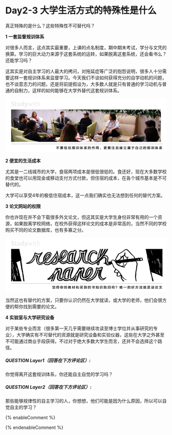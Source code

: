 # Day2-3 大学生活方式的特殊性是什么

真正特殊的是什么？这些特殊性不可替代吗？

**1 一套监督规训体系**

对很多人而言，这点其实最重要，上课的点名制度，期中期末考试，学分与文凭的换算。学习的巨大动力来源于这套系统的运转，如果脱离这套系统，还会看书么？还能学习吗？

这其实是对自主学习的人最大的拷问，对拖延症等广泛的抱怨说明，很多人十分需要这样一套规训体系来监督学习。今天我们不谈如何获得充分的自学动机的问题，也不谈意志力的问题，还是将前提假设为，大多数人就是只有普通的学习动机与普通的自制力，这样的如何能够在大学外替代这套规训体系。

![](/assets/F2231.jpg)

**2 便宜的生活成本**

尤其是一二线城市的大学，食宿两项成本是很低很低的。食还好，现在大多数学校的食堂也可以用现金或移动支付方式付款，但住宿的成本，在各个城市基本是不可替代的。

大学可以享受4年的极低住宿成本，这一点我们确实也无法想到任何的替代方案。

**3 论文网站的权限**

你也许现在并不会下载很多外文论文，但这其实是大学生身份非常有用的一个资源，如果脱离学校网络，在校外获得这样论文的成本是非常高的，当然不同的学校购买不同的论文数据库，也有多寡之分。

![](/assets/F2223.jpg)

当然这也有替代的方案，只要你认识仍然在大学就读，或大学的老师，他们会很方便的帮你找到需要的论文。

**4 实验室与大学研究设备**

对于某些专业而言（很多第一天几乎需要继续攻读至博士学位并从事研究的专业），大学确实有不可替代的资源就是研究设备和实验仪器，这些在大学之外甚至不可能通过商业手段获得。不过对于绝大多数大学生而言，还并不会选择这个路径。

##### QUESTION Layer1（回答在下方评论区）: 
你觉得离开这套规训体系，你还能自主自觉的学习吗？
##### QUESTION Layer2（回答在下方评论区）: 
那些能够规律性的自主学习的人，你想想，他们可能是因为什么原因，所以可以自觉自主的学习？


{% enableComment %}

{% endenableComment %}

